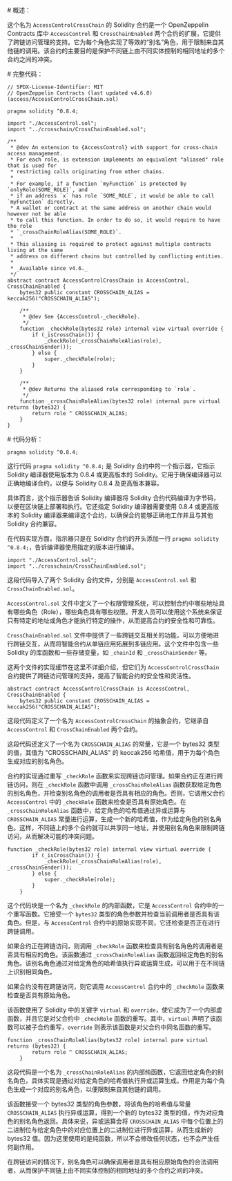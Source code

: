 # 概述：

这个名为 `AccessControlCrossChain` 的 Solidity 合约是一个 OpenZeppelin Contracts 库中 `AccessControl` 和 `CrossChainEnabled` 两个合约的扩展，它提供了跨链访问管理的支持。它为每个角色实现了等效的“别名”角色，用于限制来自其他链的调用。该合约的主要目的是保护不同链上由不同实体控制的相同地址的多个合约之间的冲突。

# 完整代码：

```solidity
// SPDX-License-Identifier: MIT
// OpenZeppelin Contracts (last updated v4.6.0) (access/AccessControlCrossChain.sol)

pragma solidity ^0.8.4;

import "./AccessControl.sol";
import "../crosschain/CrossChainEnabled.sol";

/**
 * @dev An extension to {AccessControl} with support for cross-chain access management.
 * For each role, is extension implements an equivalent "aliased" role that is used for
 * restricting calls originating from other chains.
 *
 * For example, if a function `myFunction` is protected by `onlyRole(SOME_ROLE)`, and
 * if an address `x` has role `SOME_ROLE`, it would be able to call `myFunction` directly.
 * A wallet or contract at the same address on another chain would however not be able
 * to call this function. In order to do so, it would require to have the role
 * `_crossChainRoleAlias(SOME_ROLE)`.
 *
 * This aliasing is required to protect against multiple contracts living at the same
 * address on different chains but controlled by conflicting entities.
 *
 * _Available since v4.6._
 */
abstract contract AccessControlCrossChain is AccessControl, CrossChainEnabled {
    bytes32 public constant CROSSCHAIN_ALIAS = keccak256("CROSSCHAIN_ALIAS");

    /**
     * @dev See {AccessControl-_checkRole}.
     */
    function _checkRole(bytes32 role) internal view virtual override {
        if (_isCrossChain()) {
            _checkRole(_crossChainRoleAlias(role), _crossChainSender());
        } else {
            super._checkRole(role);
        }
    }

    /**
     * @dev Returns the aliased role corresponding to `role`.
     */
    function _crossChainRoleAlias(bytes32 role) internal pure virtual returns (bytes32) {
        return role ^ CROSSCHAIN_ALIAS;
    }
}
```

# 代码分析：

```
pragma solidity ^0.8.4;
```

这行代码 `pragma solidity ^0.8.4;` 是 Solidity 合约中的一个指示器，它指示 Solidity 编译器使用版本为 0.8.4 或更高版本的 Solidity。它用于确保编译器可以正确地编译合约，以便与 Solidity 0.8.4 及更高版本兼容。

具体而言，这个指示器告诉 Solidity 编译器将 Solidity 合约代码编译为字节码，以便在区块链上部署和执行。它还指定 Solidity 编译器需要使用 0.8.4 或更高版本的 Solidity 编译器来编译这个合约，以确保合约能够正确地工作并且与其他 Solidity 合约兼容。

在代码实现方面，指示器只是在 Solidity 合约的开头添加一行 `pragma solidity ^0.8.4;`，告诉编译器使用指定的版本进行编译。

```
import "./AccessControl.sol";
import "../crosschain/CrossChainEnabled.sol";
```

这段代码导入了两个 Solidity 合约文件，分别是 `AccessControl.sol` 和 `CrossChainEnabled.sol`。

`AccessControl.sol` 文件中定义了一个权限管理系统，可以控制合约中哪些地址具有哪些角色（Role），哪些角色具有哪些权限。开发人员可以使用这个系统来保证只有特定的地址或角色才能执行特定的操作，从而提高合约的安全性和可靠性。

`CrossChainEnabled.sol` 文件中提供了一些跨链交互相关的功能，可以方便地进行跨链交互，从而将智能合约从单链应用拓展到多链应用。这个文件中包含一些 Solidity 的库函数和一些存储变量，如 `_chainId` 和 `_crossChainSender` 等。

这两个文件的实现细节在这里不详细介绍，但它们为 `AccessControlCrossChain` 合约提供了跨链访问管理的支持，提高了智能合约的安全性和灵活性。

```
abstract contract AccessControlCrossChain is AccessControl, CrossChainEnabled {
    bytes32 public constant CROSSCHAIN_ALIAS = keccak256("CROSSCHAIN_ALIAS");
```

这段代码定义了一个名为 `AccessControlCrossChain` 的抽象合约，它继承自 `AccessControl` 和 `CrossChainEnabled` 两个合约。

这段代码还定义了一个名为 `CROSSCHAIN_ALIAS` 的常量，它是一个 bytes32 类型的值，其值为 "CROSSCHAIN_ALIAS" 的 keccak256 哈希值，用于为每个角色生成对应的别名角色。

合约的实现通过重写 `_checkRole` 函数来实现跨链访问管理。如果合约正在进行跨链访问，则在 `_checkRole` 函数中调用 `_crossChainRoleAlias` 函数获取给定角色的别名角色，并检查别名角色的调用者是否具有相应的角色。否则，它调用父合约 `AccessControl` 中的 `_checkRole` 函数来检查是否具有原始角色。在 `_crossChainRoleAlias` 函数中，给定角色的哈希值通过异或运算与 `CROSSCHAIN_ALIAS` 常量进行运算，生成一个新的哈希值，作为给定角色的别名角色。这样，不同链上的多个合约就可以共享同一地址，并使用别名角色来限制跨链访问，从而解决可能的冲突问题。

```
function _checkRole(bytes32 role) internal view virtual override {
        if (_isCrossChain()) {
            _checkRole(_crossChainRoleAlias(role), _crossChainSender());
        } else {
            super._checkRole(role);
        }
    }
```

这个代码块是一个名为 `_checkRole` 的内部函数，它是 `AccessControl` 合约中的一个重写函数。它接受一个 `bytes32` 类型的角色参数并检查当前调用者是否具有该角色。但是，与 `AccessControl` 合约中的原始实现不同，它还检查是否正在进行跨链调用。

如果合约正在跨链访问，则调用 `_checkRole` 函数来检查具有别名角色的调用者是否具有相应的角色。该函数通过 `_crossChainRoleAlias` 函数返回给定角色的别名角色。该别名角色通过对给定角色的哈希值执行异或运算生成，可以用于在不同链上识别相同角色。

如果合约没有在跨链访问，则它调用 `AccessControl` 合约中的 `_checkRole` 函数来检查是否具有原始角色。

该函数使用了 Solidity 中的关键字 `virtual` 和 `override`，使它成为了一个内部虚函数，并且它是对父合约中 `_checkRole` 函数的重写。其中，`virtual` 声明了该函数可以被子合约重写，`override` 则表示该函数是对父合约中同名函数的重写。

```
function _crossChainRoleAlias(bytes32 role) internal pure virtual returns (bytes32) {
        return role ^ CROSSCHAIN_ALIAS;
    }
```

这段代码是一个名为 `_crossChainRoleAlias` 的内部纯函数，它返回给定角色的别名角色，具体实现是通过对给定角色的哈希值执行异或运算生成。作用是为每个角色生成一个对应的别名角色，以便限制来自其他链的调用。

该函数接受一个 bytes32 类型的角色参数，将该角色的哈希值与常量 `CROSSCHAIN_ALIAS` 执行异或运算，得到一个新的 bytes32 类型的值，作为对应角色的别名角色返回。具体来说，异或运算会将 `CROSSCHAIN_ALIAS` 中每个位置上的二进制位与给定角色中的对应位置上的二进制位进行异或运算，从而生成新的 bytes32 值。因为这里使用的是纯函数，所以不会修改任何状态，也不会产生任何副作用。

在跨链访问的情况下，别名角色可以确保调用者是具有相应原始角色的合法调用者，从而保护不同链上由不同实体控制的相同地址的多个合约之间的冲突。